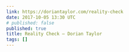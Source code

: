 ```yaml
---
link: https://doriantaylor.com/reality-check
date: 2017-10-05 13:30 UTC
# published: false
published: true
title: Reality Check — Dorian Taylor
tags: []
---
```



